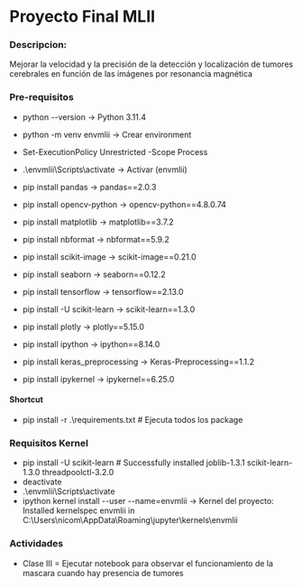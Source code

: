 # Proyecto Final MLII

### Descripcion:

Mejorar la velocidad y la precisión de la detección y localización de tumores cerebrales en función de las imágenes por resonancia magnética

### Pre-requisitos

- python --version -> Python 3.11.4

- python -m venv envmlii -> Crear environment
- Set-ExecutionPolicy Unrestricted -Scope Process
- .\envmlii\Scripts\activate -> Activar (envmlii)

- pip install pandas -> pandas==2.0.3
- pip install opencv-python -> opencv-python==4.8.0.74
- pip install matplotlib -> matplotlib==3.7.2
- pip install nbformat -> nbformat==5.9.2
- pip install scikit-image -> scikit-image==0.21.0
- pip install seaborn -> seaborn==0.12.2
- pip install tensorflow -> tensorflow==2.13.0
- pip install -U scikit-learn -> scikit-learn==1.3.0
- pip install plotly -> plotly==5.15.0
- pip install ipython -> ipython==8.14.0
- pip install keras_preprocessing -> Keras-Preprocessing==1.1.2
- pip install ipykernel -> ipykernel==6.25.0

#### Shortcut

- pip install -r .\requirements.txt # Ejecuta todos los package

### Requisitos Kernel

- pip install -U scikit-learn # Successfully installed joblib-1.3.1 scikit-learn-1.3.0 threadpoolctl-3.2.0
- deactivate
- .\envmlii\Scripts\activate
- ipython kernel install --user --name=envmlii -> Kernel del proyecto: Installed kernelspec envmlii in C:\Users\nicom\AppData\Roaming\jupyter\kernels\envmlii

### Actividades

- Clase III = Ejecutar notebook para observar el funcionamiento de la mascara cuando hay presencia de tumores
